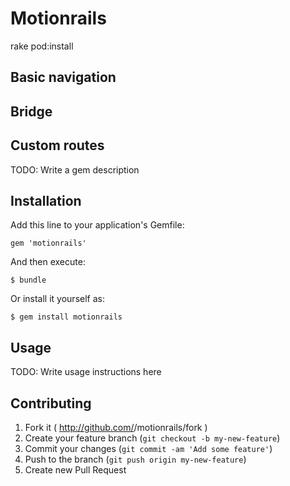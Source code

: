 # Motionrails

rake pod:install


## Basic navigation

## Bridge

## Custom routes

TODO: Write a gem description

## Installation

Add this line to your application's Gemfile:

    gem 'motionrails'

And then execute:

    $ bundle

Or install it yourself as:

    $ gem install motionrails

## Usage

TODO: Write usage instructions here

## Contributing

1. Fork it ( http://github.com/<my-github-username>/motionrails/fork )
2. Create your feature branch (`git checkout -b my-new-feature`)
3. Commit your changes (`git commit -am 'Add some feature'`)
4. Push to the branch (`git push origin my-new-feature`)
5. Create new Pull Request
